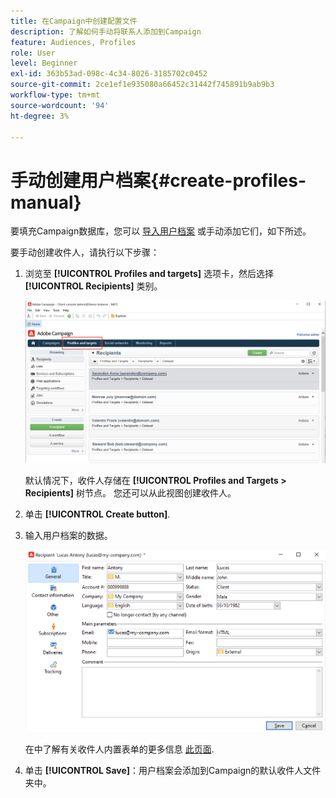 ```yaml
---
title: 在Campaign中创建配置文件
description: 了解如何手动将联系人添加到Campaign
feature: Audiences, Profiles
role: User
level: Beginner
exl-id: 363b53ad-098c-4c34-8026-3185702c0452
source-git-commit: 2ce1ef1e935080a66452c31442f745891b9ab9b3
workflow-type: tm+mt
source-wordcount: '94'
ht-degree: 3%

---
```


# 手动创建用户档案{#create-profiles-manual}

要填充Campaign数据库，您可以 [导入用户档案](import-profiles.md) 或手动添加它们，如下所述。

要手动创建收件人，请执行以下步骤：

1. 浏览至 **[!UICONTROL Profiles and targets]** 选项卡，然后选择 **[!UICONTROL Recipients]** 类别。

   ![](assets/profiles-and-targets.png)

   默认情况下，收件人存储在 **[!UICONTROL Profiles and Targets > Recipients]** 树节点。 您还可以从此视图创建收件人。

1. 单击 **[!UICONTROL Create button]**.
1. 输入用户档案的数据。

   ![](assets/new-recipient.png)

   在中了解有关收件人内置表单的更多信息 [此页面](view-profiles.md#edit-a-profiles).

1. 单击 **[!UICONTROL Save]**：用户档案会添加到Campaign的默认收件人文件夹中。

